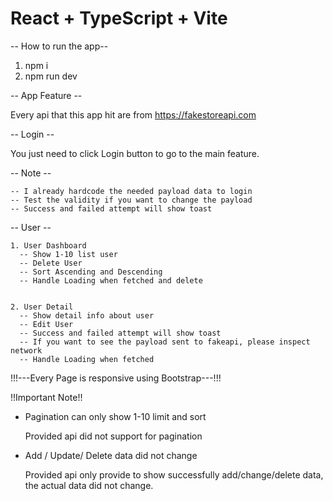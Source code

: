 # React + TypeScript + Vite

-- How to run the app--
1. npm i
2. npm run dev

-- App Feature --

Every api that this app hit are from https://fakestoreapi.com

-- Login --

You just need to click Login button to go to the main feature.

 -- Note --

    -- I already hardcode the needed payload data to login
    -- Test the validity if you want to change the payload
    -- Success and failed attempt will show toast

-- User --

    1. User Dashboard
      -- Show 1-10 list user
      -- Delete User
      -- Sort Ascending and Descending
      -- Handle Loading when fetched and delete


    2. User Detail
      -- Show detail info about user
      -- Edit User
      -- Success and failed attempt will show toast
      -- If you want to see the payload sent to fakeapi, please inspect network
      -- Handle Loading when fetched

!!!---Every Page is responsive using Bootstrap---!!!

!!Important Note!!
- Pagination can only show 1-10 limit and sort

  Provided api did not support for pagination

- Add / Update/ Delete data did not change

  Provided api only provide to show successfully add/change/delete data, the actual data did not change.
  



